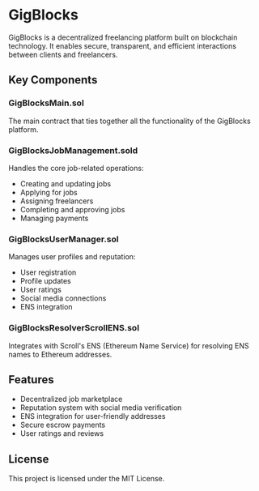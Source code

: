 # GigBlocks

GigBlocks is a decentralized freelancing platform built on blockchain technology. It enables secure, transparent, and efficient interactions between clients and freelancers.

## Key Components

### GigBlocksMain.sol
The main contract that ties together all the functionality of the GigBlocks platform.

### GigBlocksJobManagement.sold
Handles the core job-related operations:
- Creating and updating jobs
- Applying for jobs
- Assigning freelancers
- Completing and approving jobs
- Managing payments

### GigBlocksUserManager.sol
Manages user profiles and reputation:
- User registration
- Profile updates
- User ratings
- Social media connections
- ENS integration

### GigBlocksResolverScrollENS.sol
Integrates with Scroll's ENS (Ethereum Name Service) for resolving ENS names to Ethereum addresses.

## Features

- Decentralized job marketplace
- Reputation system with social media verification
- ENS integration for user-friendly addresses
- Secure escrow payments
- User ratings and reviews

## License

This project is licensed under the MIT License.
